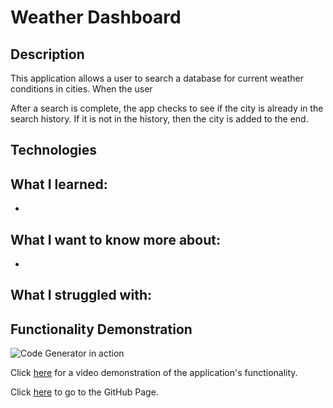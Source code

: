 # Weather Dashboard

## Description
This application allows a user to search a database for current weather conditions in cities.  When the user 

After a search is complete, the app checks to see if the city is already in the search history.  If it is not in the history, then the city is added to the end.


## Technologies



## What I learned:

* 


## What I want to know more about:

* 


## What I struggled with:


 
## Functionality Demonstration


![Code Generator in action](./Assets/Password-Generator.png)


Click [here](https://www.awesomescreenshot.com/video/2326247?key=5cf40401be0223667ef5f7cdfaf7b2bd) for a video demonstration of the application's functionality.

Click [here](https://charvey0.github.io/03-Homework/) to go to the GitHub Page.
